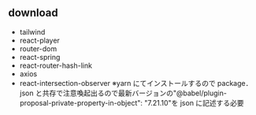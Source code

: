 ## download

- tailwind
- react-player
- router-dom
- react-spring
- react-router-hash-link
- axios
- react-intersection-observer
  ※yarn にてインストールするので package．json と共存で注意喚起出るので最新バージョンの"@babel/plugin-proposal-private-property-in-object": "7.21.10"を json に記述する必要
